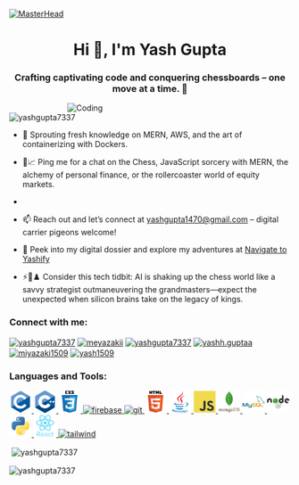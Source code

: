 <!-- new -->
<!-- banner-start -->

[![MasterHead](https://developers.giphy.com/branch/master/static/api-512d36c09662682717108a38bbb5c57d.gif)](https://rishavchanda.io)

<!-- banner-end -->
<h1 align="center">Hi 👋, I'm Yash Gupta</h1>
<h3 align="center">Crafting captivating code and conquering chessboards – one move at a time. 🚀</h3>

<!-- icon start -->
<!-- <img align="right" alt="Coding" width="400" src="https://64.media.tumblr.com/33cec5fffbef6cf57aed4e538a85407c/tumblr_onxl2newUq1w05w8zo1_500.gif"> -->
<img align="right" alt="Coding" width="400" src="https://cdn.dribbble.com/users/2392101/screenshots/5459994/camping.gif">
<!-- icon end -->

<p align="left"> <img src="https://komarev.com/ghpvc/?username=yashgupta7337&label=Profile%20views&color=0e75b6&style=flat" alt="yashgupta7337" /> </p>


- 🌱 Sprouting fresh knowledge on MERN, AWS, and the art of containerizing with Dockers.

- 💬📈 Ping me for a chat on the Chess, JavaScript sorcery with MERN, the alchemy of personal finance, or the rollercoaster world of equity markets.
- 
- 📫 Reach out and let’s connect at yashgupta1470@gmail.com – digital carrier pigeons welcome!

- 📄 Peek into my digital dossier and explore my adventures at [Navigate to Yashify](https://yashify-dev.netlify.app/)

- ⚡🧠♟️ Consider this tech tidbit: AI is shaking up the chess world like a savvy strategist outmaneuvering the grandmasters—expect the unexpected when silicon brains take on the legacy of kings. 

<h3 align="left">Connect with me:</h3>
<p align="left">
<a href="https://dev.to/yashgupta7337" target="blank"><img align="center" src="https://raw.githubusercontent.com/rahuldkjain/github-profile-readme-generator/master/src/images/icons/Social/devto.svg" alt="yashgupta7337" height="30" width="40" /></a>
<a href="https://twitter.com/meyazakii" target="blank"><img align="center" src="https://raw.githubusercontent.com/rahuldkjain/github-profile-readme-generator/master/src/images/icons/Social/twitter.svg" alt="meyazakii" height="30" width="40" /></a>
<a href="https://linkedin.com/in/yashgupta7337" target="blank"><img align="center" src="https://raw.githubusercontent.com/rahuldkjain/github-profile-readme-generator/master/src/images/icons/Social/linked-in-alt.svg" alt="yashgupta7337" height="30" width="40" /></a>
<a href="https://instagram.com/yashh.guptaa" target="blank"><img align="center" src="https://raw.githubusercontent.com/rahuldkjain/github-profile-readme-generator/master/src/images/icons/Social/instagram.svg" alt="yashh.guptaa" height="30" width="40" /></a>
<a href="https://www.leetcode.com/miyazaki1509" target="blank"><img align="center" src="https://raw.githubusercontent.com/rahuldkjain/github-profile-readme-generator/master/src/images/icons/Social/leet-code.svg" alt="miyazaki1509" height="30" width="40" /></a>
<a href="https://discord.gg/yash1509" target="blank"><img align="center" src="https://raw.githubusercontent.com/rahuldkjain/github-profile-readme-generator/master/src/images/icons/Social/discord.svg" alt="yash1509" height="30" width="40" /></a>
</p>

<h3 align="left">Languages and Tools:</h3>
<p align="left"> <a href="https://www.cprogramming.com/" target="_blank" rel="noreferrer"> <img src="https://raw.githubusercontent.com/devicons/devicon/master/icons/c/c-original.svg" alt="c" width="40" height="40"/> </a> <a href="https://www.w3schools.com/cpp/" target="_blank" rel="noreferrer"> <img src="https://raw.githubusercontent.com/devicons/devicon/master/icons/cplusplus/cplusplus-original.svg" alt="cplusplus" width="40" height="40"/> </a> <a href="https://www.w3schools.com/css/" target="_blank" rel="noreferrer"> <img src="https://raw.githubusercontent.com/devicons/devicon/master/icons/css3/css3-original-wordmark.svg" alt="css3" width="40" height="40"/> </a> <a href="https://firebase.google.com/" target="_blank" rel="noreferrer"> <img src="https://www.vectorlogo.zone/logos/firebase/firebase-icon.svg" alt="firebase" width="40" height="40"/> </a> <a href="https://git-scm.com/" target="_blank" rel="noreferrer"> <img src="https://www.vectorlogo.zone/logos/git-scm/git-scm-icon.svg" alt="git" width="40" height="40"/> </a> <a href="https://www.w3.org/html/" target="_blank" rel="noreferrer"> <img src="https://raw.githubusercontent.com/devicons/devicon/master/icons/html5/html5-original-wordmark.svg" alt="html5" width="40" height="40"/> </a> <a href="https://www.java.com" target="_blank" rel="noreferrer"> <img src="https://raw.githubusercontent.com/devicons/devicon/master/icons/java/java-original.svg" alt="java" width="40" height="40"/> </a> <a href="https://developer.mozilla.org/en-US/docs/Web/JavaScript" target="_blank" rel="noreferrer"> <img src="https://raw.githubusercontent.com/devicons/devicon/master/icons/javascript/javascript-original.svg" alt="javascript" width="40" height="40"/> </a> <a href="https://www.mongodb.com/" target="_blank" rel="noreferrer"> <img src="https://raw.githubusercontent.com/devicons/devicon/master/icons/mongodb/mongodb-original-wordmark.svg" alt="mongodb" width="40" height="40"/> </a> <a href="https://www.mysql.com/" target="_blank" rel="noreferrer"> <img src="https://raw.githubusercontent.com/devicons/devicon/master/icons/mysql/mysql-original-wordmark.svg" alt="mysql" width="40" height="40"/> </a> <a href="https://nodejs.org" target="_blank" rel="noreferrer"> <img src="https://raw.githubusercontent.com/devicons/devicon/master/icons/nodejs/nodejs-original-wordmark.svg" alt="nodejs" width="40" height="40"/> </a> <a href="https://www.python.org" target="_blank" rel="noreferrer"> <img src="https://raw.githubusercontent.com/devicons/devicon/master/icons/python/python-original.svg" alt="python" width="40" height="40"/> </a> <a href="https://reactjs.org/" target="_blank" rel="noreferrer"> <img src="https://raw.githubusercontent.com/devicons/devicon/master/icons/react/react-original-wordmark.svg" alt="react" width="40" height="40"/> </a> <a href="https://tailwindcss.com/" target="_blank" rel="noreferrer"> <img src="https://www.vectorlogo.zone/logos/tailwindcss/tailwindcss-icon.svg" alt="tailwind" width="40" height="40"/> </a> </p>

<p>&nbsp;<img align="center" src="https://github-readme-stats.vercel.app/api?username=yashgupta7337&show_icons=true&theme=dark&title_color=0008ff&text_color=00b3ff&locale=en" alt="yashgupta7337" /></p>

<p><img align="center" src="https://github-readme-streak-stats.herokuapp.com/?user=yashgupta7337&theme=dark" alt="yashgupta7337" /></p>
